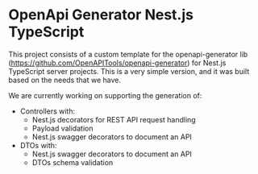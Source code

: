 # OpenApi Generator Nest.js TypeScript

This project consists of a custom template for the openapi-generator lib (https://github.com/OpenAPITools/openapi-generator) for Nest.js TypeScript server projects.
This is a very simple version, and it was built based on the needs that we have.

We are currently working on supporting the generation of:
- Controllers with:
  - Nest.js decorators for REST API request handling
  - Payload validation
  - Nest.js swagger decorators to document an API  
- DTOs with:
  - Nest.js swagger decorators to document an API
  - DTOs schema validation  